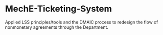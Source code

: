 # MechE-Ticketing-System
Applied LSS principles/tools and the DMAIC process to redesign the flow of nonmonetary agreements through the Department. 
